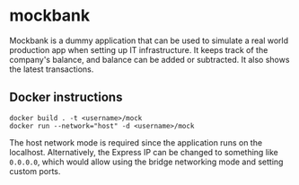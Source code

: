 # mockbank

Mockbank is a dummy application that can be used to simulate a real world production app when setting up IT infrastructure. It keeps track of the company's balance, and balance can be added or subtracted. It also shows the latest transactions.

## Docker instructions

```
docker build . -t <username>/mock
docker run --network="host" -d <username>/mock
```

The host network mode is required since the application runs on the localhost. Alternatively, the Express IP can be changed to something like `0.0.0.0`, which would allow using the bridge networking mode and setting custom ports.

